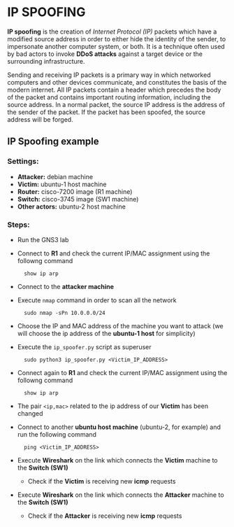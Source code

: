 # IP SPOOFING

**IP spoofing** is the creation of *Internet Protocol (IP)* packets which have a modified source address in order to either hide the identity of the sender, to impersonate another computer system, or both. It is a technique often used by bad actors to invoke **DDoS attacks** against a target device or the surrounding infrastructure.

Sending and receiving IP packets is a primary way in which networked computers and other devices communicate, and constitutes the basis of the modern internet. All IP packets contain a header which precedes the body of the packet and contains important routing information, including the source address. In a normal packet, the source IP address is the address of the sender of the packet. If the packet has been spoofed, the source address will be forged.

## IP Spoofing example
### Settings:
 * **Attacker:** debian machine
 * **Victim:** ubuntu-1 host machine
 * **Router:** cisco-7200 image (R1 machine)
 * **Switch:** cisco-3745 image (SW1 machine)
 * **Other actors:** ubuntu-2 host machine

### Steps:
* Run the GNS3 lab
* Connect to **R1** and check the current IP/MAC assignment using the followng command

        show ip arp        
* Connect to the **attacker machine**
* Execute `nmap` command in order to scan all the network 

        sudo nmap -sPn 10.0.0.0/24
* Choose the IP and MAC address of the machine you want to attack (we will choose the ip address of the **ubuntu-1 host** for simplicity)
* Execute the `ip_spoofer.py` script as superuser

        sudo python3 ip_spoofer.py <Victim_IP_ADDRESS>
* Connect again to **R1** and check the current IP/MAC assignment using the followng command

        show ip arp
* The pair `<ip,mac>` related to the ip address of our **Victim** has been changed
* Connect to another **ubuntu host machine** (ubuntu-2, for example) and run the following command

        ping <Victim_IP_ADDRESS>
* Execute **Wireshark** on the link which connects the **Victim** machine to the **Switch (SW1)**
    * Check if the **Victim** is receiving new **icmp** requests
* Execute **Wireshark** on the link which connects the **Attacker** machine to the **Switch (SW1)**
    * Check if the **Attacker** is receiving new **icmp** requests
  
